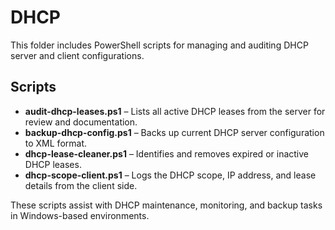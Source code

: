# DHCP

This folder includes PowerShell scripts for managing and auditing DHCP server and client configurations.

## Scripts

- **audit-dhcp-leases.ps1** – Lists all active DHCP leases from the server for review and documentation.
- **backup-dhcp-config.ps1** – Backs up current DHCP server configuration to XML format.
- **dhcp-lease-cleaner.ps1** – Identifies and removes expired or inactive DHCP leases.
- **dhcp-scope-client.ps1** – Logs the DHCP scope, IP address, and lease details from the client side.

These scripts assist with DHCP maintenance, monitoring, and backup tasks in Windows-based environments.

